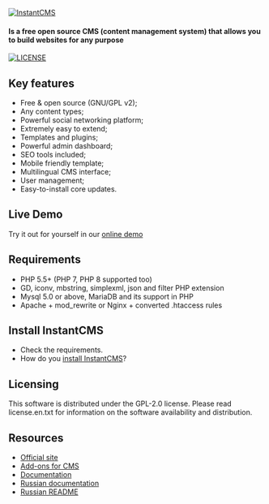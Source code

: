 <p>
  <a href="https://instantcms.ru">
    <img alt="InstantCMS" src="https://instantcms.ru/templates/icms/images/logo.svg" />
  </a>
</p>

#### Is a free open source CMS (content management system) that allows you to build websites for any purpose

[![LICENSE](https://img.shields.io/badge/License-GPL%20v2-blue.svg)](./LICENSE)

## Key features

* Free & open source (GNU/GPL v2);
* Any content types;
* Powerful social networking platform;
* Extremely easy to extend;
* Templates and plugins;
* Powerful admin dashboard;
* SEO tools included;
* Mobile friendly template;
* Multilingual CMS interface;
* User management;
* Easy-to-install core updates.

## Live Demo ##

Try it out for yourself in our [online demo](https://demo.instantcms.ru/)

## Requirements ##
* PHP 5.5+ (PHP 7, PHP 8 supported too)
* GD, iconv, mbstring, simplexml, json and filter PHP extension
* Mysql 5.0 or above, MariaDB and its support in PHP
* Apache + mod_rewrite or Nginx + converted .htaccess rules

## Install InstantCMS ##

* Check the requirements.
* How do you [install InstantCMS](https://docs.instantcms.ru/en/manual/install)?

## Licensing ##

This software is distributed under the GPL-2.0 license. Please read license.en.txt for information on the software availability and distribution.

## Resources

* [Official site](https://instantcms.ru/)
* [Add-ons for CMS](https://addons.instantcms.ru/)
* [Documentation](https://docs.instantcms.ru/en)
* [Russian documentation](https://docs.instantcms.ru/)
* [Russian README](https://github.com/instantsoft/icms2/blob/master/README.RU.md)
